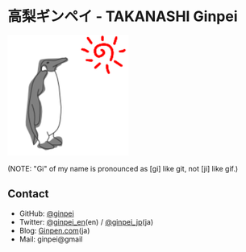 # 高梨ギンペイ - TAKANASHI Ginpei

![ginpei.png (A penguin and the Sun)](./ginpei.png)

(NOTE: "Gi" of my name is pronounced as [gi] like git, not [ji] like gif.)

## Contact

* GitHub: [@ginpei](https://github.com/ginpei/)
* Twitter: [@ginpei\_en](https://twitter.com/ginpei_en)(en) / [@ginpei\_jp](https://twitter.com/ginpei_jp)(ja)
* Blog: [Ginpen.com](http://ginpen.com)(ja)
* Mail: ginpei@gmail
